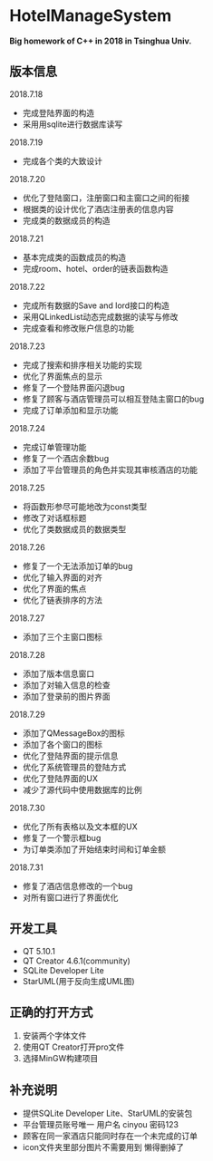 # HotelManageSystem
**Big homework of C++ in 2018 in Tsinghua Univ.**

## 版本信息
2018.7.18
 * 完成登陆界面的构造
 * 采用用sqlite进行数据库读写

2018.7.19
 * 完成各个类的大致设计

2018.7.20
 * 优化了登陆窗口，注册窗口和主窗口之间的衔接
 * 根据类的设计优化了酒店注册表的信息内容
 * 完成类的数据成员的构造

2018.7.21
 * 基本完成类的函数成员的构造
 * 完成room、hotel、order的链表函数构造

2018.7.22
 * 完成所有数据的Save and lord接口的构造
 * 采用QLinkedList动态完成数据的读写与修改
 * 完成查看和修改账户信息的功能

2018.7.23
 * 完成了搜索和排序相关功能的实现
 * 优化了界面焦点的显示
 * 修复了一个登陆界面闪退bug
 * 修复了顾客与酒店管理员可以相互登陆主窗口的bug
 * 完成了订单添加和显示功能

2018.7.24
 * 完成订单管理功能
 * 修复了一个酒店余数bug
 * 添加了平台管理员的角色并实现其审核酒店的功能

2018.7.25
 * 将函数形参尽可能地改为const类型
 * 修改了对话框标题
 * 优化了类数据成员的数据类型

2018.7.26
 * 修复了一个无法添加订单的bug
 * 优化了输入界面的对齐
 * 优化了界面的焦点
 * 优化了链表排序的方法

2018.7.27
 * 添加了三个主窗口图标

2018.7.28
 * 添加了版本信息窗口
 * 添加了对输入信息的检查
 * 添加了登录前的图片界面

2018.7.29
 * 添加了QMessageBox的图标
 * 添加了各个窗口的图标
 * 优化了登陆界面的提示信息
 * 优化了系统管理员的登陆方式
 * 优化了登陆界面的UX
 * 减少了源代码中使用数据库的比例

2018.7.30
 * 优化了所有表格以及文本框的UX
 * 修复了一个警示框bug
 * 为订单类添加了开始结束时间和订单金额

2018.7.31
 * 修复了酒店信息修改的一个bug
 * 对所有窗口进行了界面优化
 
## 开发工具
* QT 5.10.1
* QT Creator 4.6.1(community)
* SQLite Developer Lite
* StarUML(用于反向生成UML图)

## 正确的打开方式
1. 安装两个字体文件
2. 使用QT Creator打开pro文件
3. 选择MinGW构建项目

## 补充说明
* 提供SQLite Developer Lite、StarUML的安装包
* 平台管理员账号唯一 用户名 cinyou 密码123
* 顾客在同一家酒店只能同时存在一个未完成的订单
* icon文件夹里部分图片不需要用到 懒得删掉了
